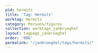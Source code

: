 ```yaml
---
pid: hermits
title: 'Tag: Hermits'
worktag: Hermits
category: Persons/figures
collection: worktags_janbrueghel
layout: tagpage_janbrueghel
order: '086'
permalink: "/janbrueghel/tags/hermits/"
---
```

